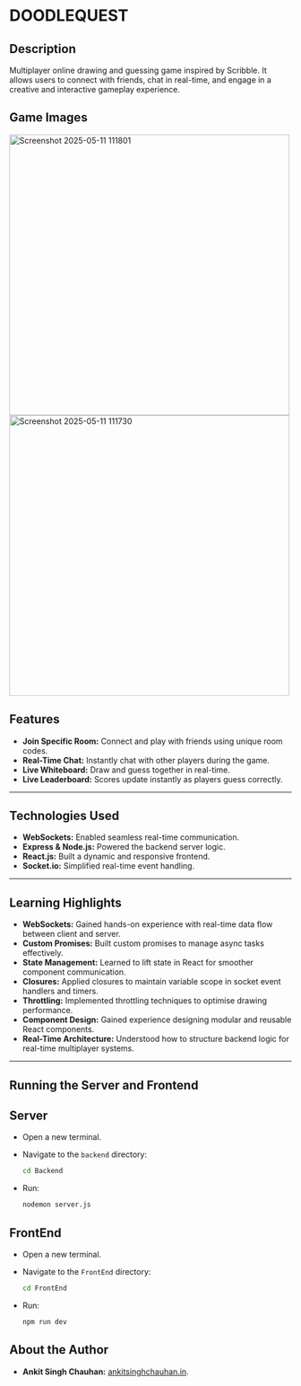 # DOODLEQUEST

## Description
Multiplayer online drawing and guessing game inspired by Scribble. It allows users to connect with friends, chat in real-time, and engage in a creative and interactive gameplay experience.

## Game Images
<img width="500" alt="Screenshot 2025-05-11 111801" src="https://github.com/user-attachments/assets/7e213ae6-f806-4b95-8364-5ad81c0cadb1" />
<img width="500" alt="Screenshot 2025-05-11 111730" src="https://github.com/user-attachments/assets/63cdf4ae-3a55-478f-a44e-b50ffe7a5499" />

## Features

- **Join Specific Room:** Connect and play with friends using unique room codes.  
- **Real-Time Chat:** Instantly chat with other players during the game.  
- **Live Whiteboard:** Draw and guess together in real-time.  
- **Live Leaderboard:** Scores update instantly as players guess correctly.

---

## Technologies Used

- **WebSockets:** Enabled seamless real-time communication.  
- **Express & Node.js:** Powered the backend server logic.  
- **React.js:** Built a dynamic and responsive frontend.  
- **Socket.io:** Simplified real-time event handling.

---

## Learning Highlights

- **WebSockets:** Gained hands-on experience with real-time data flow between client and server.
- **Custom Promises:** Built custom promises to manage async tasks effectively.
- **State Management:** Learned to lift state in React for smoother component communication.
- **Closures:** Applied closures to maintain variable scope in socket event handlers and timers.
- **Throttling:** Implemented throttling techniques to optimise drawing performance.
- **Component Design:** Gained experience designing modular and reusable React components.
- **Real-Time Architecture:** Understood how to structure backend logic for real-time multiplayer systems.


---
## Running the Server and Frontend

## Server
- Open a new terminal.

- Navigate to the `backend` directory:
   ```bash
   cd Backend

- Run:
   ```bash
   nodemon server.js

## FrontEnd
- Open a new terminal.

- Navigate to the `FrontEnd` directory:
   ```bash
   cd FrontEnd

- Run:
   ```bash
   npm run dev

## About the Author
- **Ankit Singh Chauhan:** [ankitsinghchauhan.in](https://ankitsinghchauhan.in).
